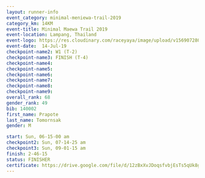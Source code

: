 ```yaml
---
layout: runner-info 
event_category: minimal-meniewa-trail-2019 
category_km: 14KM 
event-title: Minimal Maewa Trail 2019 
event-location: Lampang, Thailand 
event-logo: https://res.cloudinary.com/raceyaya/image/upload/v1569072805/logo/minimal-trail_ktnvsp.jpg 
event-date:  14-Jul-19 
checkpoint-name2: W1 (T-2) 
checkpoint-name3: FINISH (T-4) 
checkpoint-name4: 
checkpoint-name5: 
checkpoint-name6: 
checkpoint-name7: 
checkpoint-name8: 
checkpoint-name9: 
overall_rank: 68
gender_rank: 49
bib: 140002
first_name: Prapote
last_name: Tomornsak
gender: M

start: Sun, 06-15-00 am
checkpoint2: Sun, 07-14-25 am
checkpoint3: Sun, 09-01-15 am
finish: 2-46-15
status: FINISHER
certificate: https://drive.google.com/file/d/12zBxXvJDoqsfvbjEsTs5qUk8g3NLeFP_/view?usp=sharing
---
```

